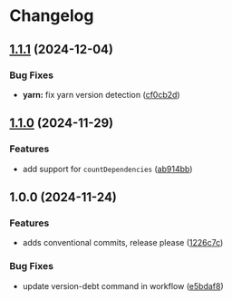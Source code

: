 # Changelog

## [1.1.1](https://github.com/xeel-dev/cli-npm-plugin/compare/v1.1.0...v1.1.1) (2024-12-04)


### Bug Fixes

* **yarn:** fix yarn version detection ([cf0cb2d](https://github.com/xeel-dev/cli-npm-plugin/commit/cf0cb2dfb7b643bd09ed9575b02955c665198698))

## [1.1.0](https://github.com/xeel-dev/cli-npm-plugin/compare/v1.0.0...v1.1.0) (2024-11-29)


### Features

* add support for `countDependencies` ([ab914bb](https://github.com/xeel-dev/cli-npm-plugin/commit/ab914bb808a21ade0dfb2ac762a8ea2947bc0b0e))

## 1.0.0 (2024-11-24)


### Features

* adds conventional commits, release please ([1226c7c](https://github.com/xeel-dev/cli-npm-plugin/commit/1226c7c433a7794b5d2ba3b323054d9c5a05b27b))


### Bug Fixes

* update version-debt command in workflow ([e5bdaf8](https://github.com/xeel-dev/cli-npm-plugin/commit/e5bdaf85470c18ed6c27badda942e9e3b04716a3))
